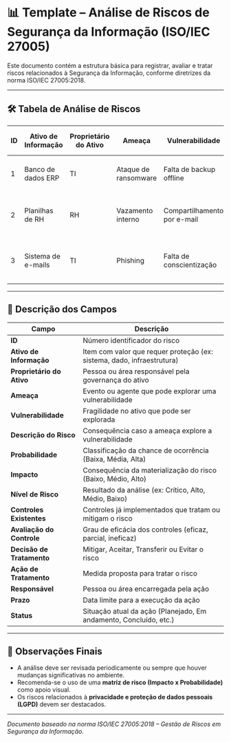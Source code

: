 # 📊 Template – Análise de Riscos de Segurança da Informação (ISO/IEC 27005)

Este documento contém a estrutura básica para registrar, avaliar e tratar riscos relacionados à Segurança da Informação, conforme diretrizes da norma ISO/IEC 27005:2018.

---

## 🛠️ Tabela de Análise de Riscos

| ID | Ativo de Informação | Proprietário do Ativo | Ameaça | Vulnerabilidade | Descrição do Risco | Probabilidade | Impacto | Nível de Risco | Controles Existentes | Avaliação do Controle | Decisão de Tratamento | Ação de Tratamento | Responsável | Prazo | Status |
|----|---------------------|------------------------|--------|------------------|---------------------|---------------|---------|----------------|-----------------------|------------------------|------------------------|--------------------|-------------|-------|--------|
| 1  | Banco de dados ERP  | TI                     | Ataque de ransomware | Falta de backup offline | Perda de dados críticos e paralisação do sistema | Alta | Alta | Crítico | Backup diário em nuvem | Parcialmente eficaz | Mitigar | Implementar backup offline semanal | TI Segurança | 15/09/2025 | Em andamento |
| 2  | Planilhas de RH     | RH                     | Vazamento interno | Compartilhamento por e-mail | Vazamento de dados pessoais de funcionários | Média | Alta | Alto | Acesso por senha | Pouco eficaz | Mitigar | Migrar para repositório com controle de acesso | RH + TI | 01/09/2025 | Pendente |
| 3  | Sistema de e-mails  | TI                     | Phishing | Falta de conscientização | Comprometimento de credenciais e acesso indevido | Alta | Média | Alto | Antivírus, firewall | Moderadamente eficaz | Mitigar | Treinamento de segurança da informação | TI + Comunicação | 31/08/2025 | Planejado |

---

## 📘 Descrição dos Campos

| Campo | Descrição |
|-------|-----------|
| **ID** | Número identificador do risco |
| **Ativo de Informação** | Item com valor que requer proteção (ex: sistema, dado, infraestrutura) |
| **Proprietário do Ativo** | Pessoa ou área responsável pela governança do ativo |
| **Ameaça** | Evento ou agente que pode explorar uma vulnerabilidade |
| **Vulnerabilidade** | Fragilidade no ativo que pode ser explorada |
| **Descrição do Risco** | Consequência caso a ameaça explore a vulnerabilidade |
| **Probabilidade** | Classificação da chance de ocorrência (Baixa, Média, Alta) |
| **Impacto** | Consequência da materialização do risco (Baixo, Médio, Alto) |
| **Nível de Risco** | Resultado da análise (ex: Crítico, Alto, Médio, Baixo) |
| **Controles Existentes** | Controles já implementados que tratam ou mitigam o risco |
| **Avaliação do Controle** | Grau de eficácia dos controles (eficaz, parcial, ineficaz) |
| **Decisão de Tratamento** | Mitigar, Aceitar, Transferir ou Evitar o risco |
| **Ação de Tratamento** | Medida proposta para tratar o risco |
| **Responsável** | Pessoa ou área encarregada pela ação |
| **Prazo** | Data limite para a execução da ação |
| **Status** | Situação atual da ação (Planejado, Em andamento, Concluído, etc.) |

---

## 📌 Observações Finais

- A análise deve ser revisada periodicamente ou sempre que houver mudanças significativas no ambiente.
- Recomenda-se o uso de uma **matriz de risco (Impacto x Probabilidade)** como apoio visual.
- Os riscos relacionados à **privacidade e proteção de dados pessoais (LGPD)** devem ser destacados.

---

*Documento baseado na norma ISO/IEC 27005:2018 – Gestão de Riscos em Segurança da Informação.*
